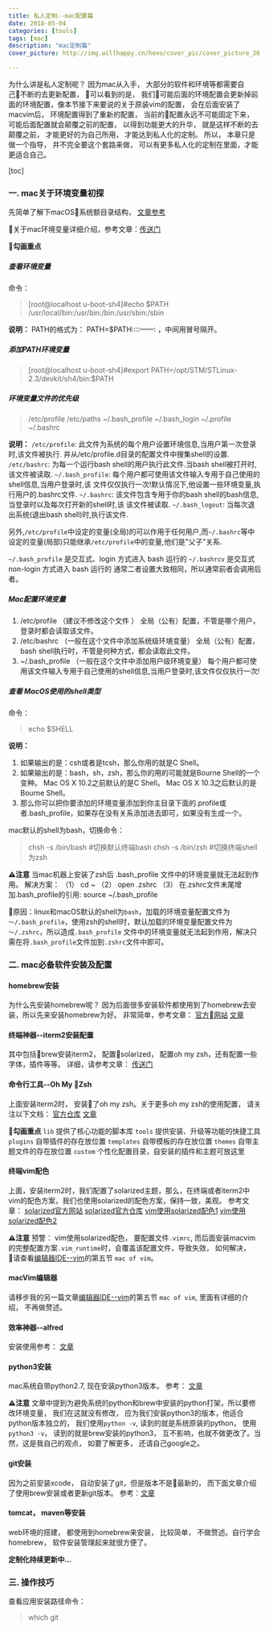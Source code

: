 ```yaml
---
title: 私人定制--mac配置篇
date: 2018-05-04
categories: [tools]
tags: [mac]
description: "mac定制篇"
cover_picture: http://img.willhappy.cn/hexo/cover_pic/cover_picture_26.jpg

---
```


为什么讲是私人定制呢？ 因为mac从入手， 大部分的软件和环境等都需要自己不断的去更新配置， 可以看到的是， 我们可能后面的环境配置会更新掉前面的环境配置，像本节接下来要说的关于原装vim的配置， 会在后面安装了macvim后， 环境配置得到了重新的配置， 当前的配置永远不可能固定下来， 可能后面配置就会颠覆之前的配置， 以得到功能更大的升华， 就是这样不断的去颠覆之前， 才能更好的为自己所用， 才能达到私人化的定制。 所以， 本章只是做一个指导， 并不完全要这个套路来做， 可以有更多私人化的定制在里面，才能更适合自己。

<!--more-->

[toc]

### 一. mac关于环境变量初探
先简单了解下macOS系统额目录结构， [文章参考][15]

关于mac环境变量详细介绍，参考文章：[传送门][1]

**🏁勾画重点**
##### 查看环境变量
命令：
> [root@localhost u-boot-sh4]#echo $PATH
/usr/local/bin:/usr/bin:/bin:/usr/sbin:/sbin

**说明：**
PATH的格式为：
PATH=$PATH::::——: ，中间用冒号隔开。

##### 添加PATH环境变量
> [root@localhost u-boot-sh4]#export PATH=/opt/STM/STLinux-2.3/devkit/sh4/bin:$PATH

##### 环境变量文件的优先级
> /etc/profile  /etc/paths  ~/.bash_profile  ~/.bash_login  ~/.profile  ~/.bashrc

**说明：**
`/etc/profile`: 此文件为系统的每个用户设置环境信息,当用户第一次登录时,该文件被执行.
并从/etc/profile.d目录的配置文件中搜集shell的设置.
`/etc/bashrc`: 为每一个运行bash shell的用户执行此文件.当bash shell被打开时,该文件被读取.
`~/.bash_profile`: 每个用户都可使用该文件输入专用于自己使用的shell信息,当用户登录时,该
文件仅仅执行一次!默认情况下,他设置一些环境变量,执行用户的.bashrc文件.
`~/.bashrc`: 该文件包含专用于你的bash shell的bash信息,当登录时以及每次打开新的shell时,该
该文件被读取.
`~/.bash_logout`: 当每次退出系统(退出bash shell)时,执行该文件.

另外,`/etc/profile`中设定的变量(全局)的可以作用于任何用户,而`~/.bashrc`等中设定的变量(局部)只能继承`/etc/profile`中的变量,他们是"父子"关系.

`~/.bash_profile` 是交互式、login 方式进入 bash 运行的
`~/.bashrcv` 是交互式 non-login 方式进入 bash 运行的
通常二者设置大致相同，所以通常前者会调用后者。

##### Mac配置环境变量
1. /etc/profile （建议不修改这个文件 ） 全局（公有）配置，不管是哪个用户，登录时都会读取该文件。
2. /etc/bashrc （一般在这个文件中添加系统级环境变量） 全局（公有）配置，bash shell执行时，不管是何种方式，都会读取此文件。
3. ~/.bash_profile （一般在这个文件中添加用户级环境变量） 每个用户都可使用该文件输入专用于自己使用的shell信息,当用户登录时,该文件仅仅执行一次!

##### 查看 MacOS使用的shell类型
命令：
> echo $SHELL

**说明：**
1. 如果输出的是：csh或者是tcsh，那么你用的就是C Shell。
2. 如果输出的是：bash，sh，zsh，那么你的用的可能就是Bourne Shell的一个变种。 Mac OS X 10.2之前默认的是C Shell。 Mac OS X 10.3之后默认的是Bourne Shell。
3. 那么你可以把你要添加的环境变量添加到你主目录下面的.profile或者.bash_profile，如果存在没有关系添加进去即可，如果没有生成一个。

mac默认的shell为bash，切换命令：
> chsh -s /bin/bash	    #切换默认终端bash
	chsh -s /bin/zsh	    #切换终端shell为zsh

**⚠️注意**
当mac机器上安装了zsh后   .bash_profile 文件中的环境变量就无法起到作用。
   解决方案：
  （1）   cd ~
  （2）   open .zshrc
  （3）   在.zshrc文件末尾增加.bash_profile的引用: source ~/.bash_profile

原因：linux和macOS默认的shell为`bash`，加载的环境变量配置文件为`～/.bash_profile`，使用zsh的shell时，默认加载的环境变量配置文件为`～/.zshrc`，所以造成`.bash_profile` 文件中的环境变量就无法起到作用，解决只需在将`.bash_profile`文件加到`.zshrc`文件中即可。

### 二. mac必备软件安装及配置

#### homebrew安装
为什么先安装homebrew呢？ 因为后面很多安装软件都使用到了homebrew去安装，所以先来安装homebrew为好。
非常简单，参考文章：
[官方网站][2]
[文章][3]

#### 终端神器--iterm2安装配置
其中包括brew安装iterm2， 配置solarized， 配置oh my zsh，还有配置一些字体，插件等等。
详细，请参考文章： [传送门][4]

#### 命令行工具--Oh My Zsh
上面安装iterm2时， 安装了oh my zsh。关于更多oh my zsh的使用配置， 请关注以下文档：
[官方仓库][5]
[文章][6]

**🏁勾画重点**
`lib` 提供了核心功能的脚本库
`tools` 提供安装、升级等功能的快捷工具
`plugins` 自带插件的存在放位置
`templates` 自带模板的存在放位置
`themes`  自带主题文件的存在放位置
`custom` 个性化配置目录，自安装的插件和主题可放这里

#### 终端vim配色
上面，安装iterm2时，我们配置了solarized主题，那么，在终端或者iterm2中vim的配色方案，我们也使用solarized的配色方案，保持一致，美观。
参考文章：
[solarized官方网站][7]
[solarized官方仓库][8]
[vim使用solarized配色1][9]
[vim使用solarized配色2][10]

**⚠️注意**
预警： vim使用solarized配色， 要配置文件`.vimrc`, 而后面安装macvim的完整配置方案`.vim_runtime`时，会覆盖该配置文件，导致失效， 如何解决， 请查看[编辑器IDE--vim][11]的第五节 `mac of vim`。

#### macVim编辑器
请移步我的另一篇文章[编辑器IDE--vim][11]的第五节 `mac of vim`, 里面有详细的介绍， 不再做赘述。

#### 效率神器--alfred
安装使用参考： [文章][12]

#### python3安装
mac系统自带python2.7, 现在安装python3版本。
参考： [文章][13]

**⚠️注意**
文章中提到为避免系统的python和brew中安装的python打架，所以要修改环境变量， 我们在这就没有修改， 应为我们安装python3的版本，他适合python版本独立的， 我们使用`python -v`, 读到的就是系统原装的python， 使用`python3 -v`， 读到的就是brew安装的python3， 互不影响，也就不做更改了。当然，这是我自己的观点， 如要了解更多， 还请自己google之。

#### git安装
因为之前安装xcode， 自动安装了git，但是版本不是最新的， 而下面文章介绍了使用brew安装或者更新git版本。
参考：[文章][14]

#### tomcat， maven等安装
web环境的搭建， 都使用到homebrew来安装， 比较简单， 不做赘述。自行学会homebrew， 软件安装管理起来就很方便了。

**定制化持续更新中...**

### 三. 操作技巧

查看应用安装路径命令：
> which git



[1]: http://blog.csdn.net/u010416101/article/details/54618621
[2]: https://blog.csdn.net/h643342713/article/details/52936905
[3]: https://brew.sh/index_zh-cn
[4]: https://www.cnblogs.com/xishuai/p/mac-iterm2.html
[5]: https://github.com/robbyrussell/oh-my-zsh
[6]: https://blog.csdn.net/czg13548930186/article/details/72858289
[7]: http://ethanschoonover.com/solarized
[8]: https://github.com/altercation/solarized
[9]: https://www.vpsee.com/2013/09/use-the-solarized-color-theme-on-mac-os-x-terminal/
[10]: https://blog.csdn.net/hu_fubin/article/details/46573343
[11]: http://blog.willhappy.cn/2018/05/02/24_2018-05-02_%E7%BC%96%E8%BE%91%E5%99%A8IDE--vim/
[12]: https://www.jianshu.com/p/e9f3352c785f
[13]: https://stringpiggy.hpd.io/mac-osx-python3-dual-install/#step2
[14]: https://blog.csdn.net/xuping901022xp/article/details/51730778
[15]: https://blog.csdn.net/smstong/article/details/15499661
